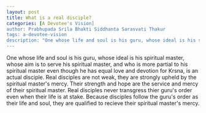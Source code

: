 ```yaml
---
layout: post
title: What is a real disciple?
categories: [A Devotee's Vision]
author: Prabhupada Srila Bhakti Siddhanta Sarasvati Thakur
tags: a-devotee-vision
description: "One whose life and soul is his guru, whose ideal is his spiritual master, whose aim is to serve his spiritual master, and who is more partial to his spiritual master even though he has equal love and devotion for Krsna, is an actual disciple. Real disciples are not weak, they are strongly upheld by the spiritual master's mercy. Their strength and hope are the service and mercy of their spiritual master. Real disciples never transgress thier guru's order even when their life is at stake. Because disciples follow the guru's order as their life and soul, they are qualified to recieve their spiritual master's mercy."
---
```


One whose life and soul is his guru, whose ideal is his spiritual master, whose aim is to serve his spiritual master, and who is more partial to his spiritual master even though he has equal love and devotion for Krsna, is an actual disciple. Real disciples are not weak, they are strongly upheld by the spiritual master's mercy. Their strength and hope are the service and mercy of their spiritual master. Real disciples never transgress thier guru's order even when their life is at stake. Because disciples follow the guru's order as their life and soul, they are qualified to recieve their spiritual master's mercy.























